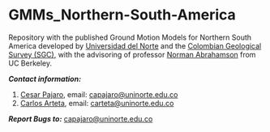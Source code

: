 # GMMs_Northern-South-America

Repository with the published Ground Motion Models for Northern South America developed by [Universidad del Norte](https://www.uninorte.edu.co) and the [Colombian Geological Survey (SGC)](https://www.sgc.gov.co), with the advisoring of professor [Norman Abrahamson](https://ce.berkeley.edu/people/faculty/abrahamson) from UC Berkeley.

***Contact information:***
  1. [Cesar Pajaro](https://www.researchgate.net/profile/Cesar-Pajaro), email: capajaro@uninorte.edu.co
  2. [Carlos Arteta](https://www.researchgate.net/profile/Carlos-Arteta-3), email: carteta@uninorte.edu.co
  

***Report Bugs to:*** capajaro@uninorte.edu.co
